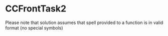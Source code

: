# CCFrontTask2
Please note that solution assumes that spell provided to a function is in valid format (no special symbols)
